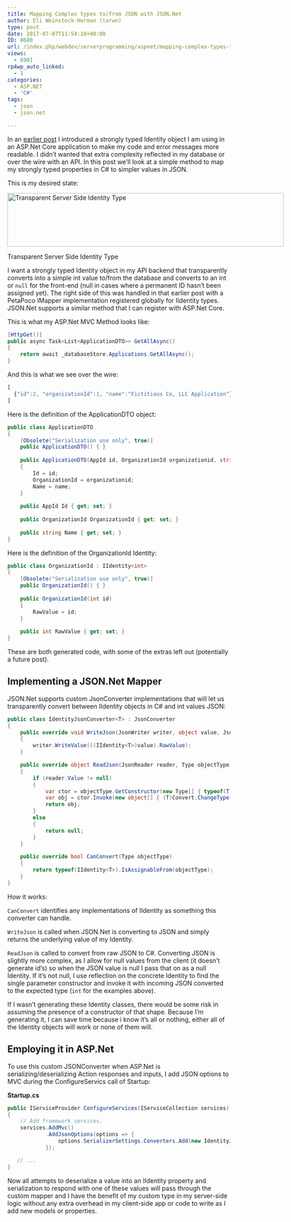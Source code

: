 ```yaml
---
title: Mapping Complex types to/from JSON with JSON.Net
author: Eli Weinstock-Herman (tarwn)
type: post
date: 2017-07-07T11:54:10+00:00
ID: 8680
url: /index.php/webdev/serverprogramming/aspnet/mapping-complex-types-tofrom-json-with-json-net/
views:
  - 6901
rp4wp_auto_linked:
  - 1
categories:
  - ASP.NET
  - 'C#'
tags:
  - json
  - json.net

---
```

In an [earlier post][1] I introduced a strongly typed Identity object I am using in an ASP.Net Core application to make my code and error messages more readable. I didn&#8217;t wanted that extra complexity reflected in my database or over the wire with an API. In this post we&#8217;ll look at a simple method to map my strongly typed properties in C# to simpler values in JSON.

This is my desired state:

<div id="attachment_8690" style="width: 634px" class="wp-caption aligncenter">
  <img src="/wp-content/uploads/2017/07/TransparentIdentityType.png" alt="Transparent Server Side Identity Type" width="624" height="121" class="size-full wp-image-8690" srcset="/wp-content/uploads/2017/07/TransparentIdentityType.png 624w, /wp-content/uploads/2017/07/TransparentIdentityType-300x58.png 300w" sizes="(max-width: 624px) 100vw, 624px" />
  
  <p class="wp-caption-text">
    Transparent Server Side Identity Type
  </p>
</div>

I want a strongly typed Identity object in my API backend that transparently converts into a simple int value to/from the database and converts to an int or `null` for the front-end (null in cases where a permanent ID hasn&#8217;t been assigned yet). The right side of this was handled in that earlier post with a PetaPoco IMapper implementation registered globally for IIdentity<int> types. JSON.Net supports a similar method that I can register with ASP.Net Core.

This is what my ASP.Net MVC Method looks like:

```csharp
[HttpGet()]
public async Task<List<ApplicationDTO>> GetAllAsync()
{
	return await _databaseStore.Applications.GetAllAsync();
}
```
And this is what we see over the wire:

```javascript
[
  {"id":2, "organizationId":1, "name":"Fictitious Co, LLC Application"}
]
```
Here is the definition of the ApplicationDTO object:

```csharp
public class ApplicationDTO
{   
    [Obsolete("Serialization use only", true)]
    public ApplicationDTO() { }
 
    public ApplicationDTO(AppId id, OrganizationId organizationid, string name)
    {
        Id = id;
        OrganizationId = organizationid;
        Name = name;
    }
    
    public AppId Id { get; set; }
        
    public OrganizationId OrganizationId { get; set; }
        
    public string Name { get; set; }
}
```
Here is the definition of the OrganizationId Identity:

```csharp
public class OrganizationId : IIdentity<int>
{   
	[Obsolete("Serialization use only", true)]
	public OrganizationId() { }
	 
	public OrganizationId(int id)
	{
		RawValue = id;
	}
	 
	public int RawValue { get; set; }
}
```
These are both generated code, with some of the extras left out (potentially a future post).

## Implementing a JSON.Net Mapper

JSON.Net supports custom JsonConverter implementations that will let us transparently convert between IIdentity<int> objects in C# and int values JSON:

```csharp
public class IdentityJsonConverter<T> : JsonConverter
{
    public override void WriteJson(JsonWriter writer, object value, JsonSerializer serializer)
    {
        writer.WriteValue(((IIdentity<T>)value).RawValue);
    }

    public override object ReadJson(JsonReader reader, Type objectType, object existingValue, JsonSerializer serializer)
    {
        if (reader.Value != null)
        {
            var ctor = objectType.GetConstructor(new Type[] { typeof(T) });
            var obj = ctor.Invoke(new object[] { (T)Convert.ChangeType(reader.Value, typeof(T)) });
            return obj;
        }
        else
        {
            return null;
        }
    }

    public override bool CanConvert(Type objectType)
    {
        return typeof(IIdentity<T>).IsAssignableFrom(objectType);
    }
}
```
How it works:

`CanConvert` identifies any implementations of IIdentity<int> as something this converter can handle. 

`WriteJson` is called when JSON.Net is converting to JSON and simply returns the underlying value of my Identity. 

`ReadJson` is called to convert from raw JSON to C#. Converting JSON is slightly more complex, as I allow for null values from the client (it doesn&#8217;t generate id&#8217;s) so when the JSON value is null I pass that on as a null Identity. If it&#8217;s not null, I use reflection on the concrete Identity to find the single parameter constructor and invoke it with incoming JSON converted to the expected type (`int` for the examples above). 

If I wasn&#8217;t generating these Identity classes, there would be some risk in assuming the presence of a constructor of that shape. Because I&#8217;m generating it, I can save time because i know it&#8217;s all or nothing, either all of the Identity objects will work or none of them will. 

## Employing it in ASP.Net

To use this custom JSONConverter when ASP.Net is serializing/deserializing Action responses and inputs, I add JSON options to MVC during the ConfigureServics call of Startup:

**Startup.cs**

```csharp
public IServiceProvider ConfigureServices(IServiceCollection services)
{
    // Add framework services.
    services.AddMvc()
            .AddJsonOptions(options => {
                options.SerializerSettings.Converters.Add(new IdentityJsonConverter<Int32>());
            });

   // ...
}
```
Now all attempts to deserialize a value into an IIdentity property and serialization to respond with one of these values will pass through the custom mapper and I have the benefit of my custom type in my server-side logic without any extra overhead in my client-side app or code to write as I add new models or properties.

 [1]: /index.php/desktopdev/mstech/csharp/mapping-complex-types-tofrom-the-db-with-petapoco/